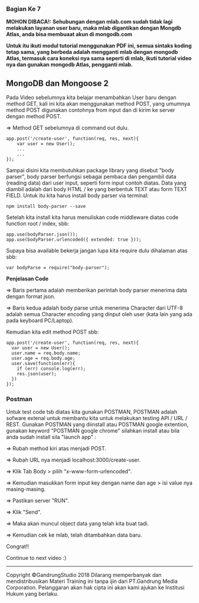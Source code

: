 ### Bagian Ke 7

**MOHON DIBACA!: Sehubungan dengan mlab.com sudah tidak lagi melakukan layanan user baru, maka mlab digantikan dengan Mongdb Atlas, anda bisa membuaat akun di mongodb.com**

**Untuk itu ikuti modul tutorial menggunakan PDF ini, semua sintaks koding tetap sama, yang berbeda adalah mengganti mlab dengan mongodb Atlas, termasuk cara koneksi nya sama seperti di mlab, ikuti tutorial video nya dan gunakan mongodb Atlas, pengganti mlab.**

## MongoDB dan Mongoose 2 

Pada Video sebelumnya kita belajar menambahkan User baru dengan method GET, kali ini kita akan menggunakan method POST, yang umumnya method POST digunakan contohnya from input dan di kirim ke server dengan method POST.

=> Method GET sebelumnya di command out dulu.

    app.post('/create-user', function(req, res, next){
        var user = new User();
        ...
        ...
    });        

Sampai disini kita membutuhkan package library yang disebut "body parser", body parser berfungsi sebagai pembaca dan pengambil data (reading data) dari user input, seperti form input contoh diatas. Data yang diambil adalah dari body HTML / <body> ke </body> yang berbentuk TEXT atau form TEXT FIELD. Untuk itu kita harus install body parser via terminal:

    npm install body-parser --save

Setelah kita install kita harus menuliskan code middleware diatas code function root / index, sbb:

    app.use(bodyParser.json());
    app.use(bodyParser.urlencoded({ extended: true }));   

Supaya bisa available bekerja jangan lupa kita require dulu dihalaman atas sbb:

    var bodyParse = require("body-parser");

**Penjelasan Code**

=> Baris pertama adalah memberikan perintah body parser menerima data dengan format json.

=> Baris kedua adalah body parse untuk menerima Character dari UTF-8 adalah semua Character encoding yang dinput oleh user (kata lain yang ada pada keyboard PC/Laptop). 

Kemudian kita edit method POST sbb:

    app.post('/create-user', function(req, res, next){
      var user = new User();
      user.name = req.body.name;
      user.age = req.body.age;
      user.save(function(err){
        if (err) console.log(err);
        res.json(user);
      })
    });

### Postman

Untuk test code tsb diatas kita gunakan POSTMAN, POSTMAN adalah sofware extenal untuk membantu kita untuk melakukan testing API / URL / REST. Gunakan POSTMAN yang diinstall atau POSTMAN google extention, gunakan keyword "POSTMAN google chrome" silahkan install atau bila anda sudah install sila "launch app" :

=> Rubah method kiri atas menjadi POST.

=> Rubah URL nya menjadi localhost:3000/create-user.

=> Klik Tab Body > pilih "x-www-form-urlencoded".

=> Kemudian masukkan form input key dengan name dan age > isi value nya masing-masing.

=> Pastikan server "RUN".

=> Klik "Send".

=> Maka akan muncul object data yang telah kita buat tadi.

=> Kemudian cek ke mlab, telah ditambahkan data baru. 

Congrat!!

Continue to next video :)




---
Copyright &copy;GandrungStudio 2018 
Dilarang memperbanyak dan mendistribusikan Materi Training ini tanpa ijin dari PT.Gandrung Media Corporation. Pelanggaran akan hak cipta ini akan kami ajukan ke Institusi Hukum yang berlaku.